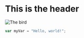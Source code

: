# This is the header

![The bird](https://cdn.pixabay.com/photo/2024/05/26/10/15/bird-8788491_1280.jpg)

``` javascript
var myVar = "Hello, world!";
```
